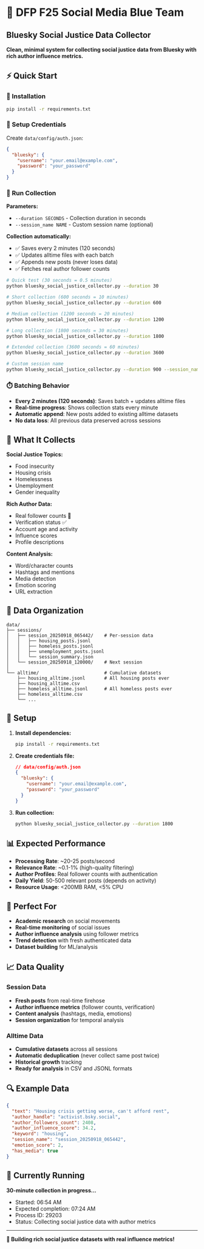 # 🦋 DFP F25 Social Media Blue Team
## Bluesky Social Justice Data Collector

**Clean, minimal system for collecting social justice data from Bluesky with rich author influence metrics.**

## ⚡ Quick Start

### 🔧 Installation
```bash
pip install -r requirements.txt
```

### 🔐 Setup Credentials
Create `data/config/auth.json`:
```json
{
  "bluesky": {
    "username": "your.email@example.com", 
    "password": "your_password"
  }
}
```

### 🚀 Run Collection

**Parameters:**
- `--duration SECONDS` - Collection duration in seconds
- `--session_name NAME` - Custom session name (optional)

**Collection automatically:**
- ✅ Saves every 2 minutes (120 seconds)
- ✅ Updates alltime files with each batch
- ✅ Appends new posts (never loses data)
- ✅ Fetches real author follower counts

```bash
# Quick test (30 seconds = 0.5 minutes)
python bluesky_social_justice_collector.py --duration 30

# Short collection (600 seconds = 10 minutes) 
python bluesky_social_justice_collector.py --duration 600

# Medium collection (1200 seconds = 20 minutes)
python bluesky_social_justice_collector.py --duration 1200

# Long collection (1800 seconds = 30 minutes)
python bluesky_social_justice_collector.py --duration 1800

# Extended collection (3600 seconds = 60 minutes)
python bluesky_social_justice_collector.py --duration 3600

# Custom session name
python bluesky_social_justice_collector.py --duration 900 --session_name "evening_collection"
```

### ⏱️ Batching Behavior
- **Every 2 minutes (120 seconds)**: Saves batch + updates alltime files
- **Real-time progress**: Shows collection stats every minute
- **Automatic append**: New posts added to existing alltime datasets
- **No data loss**: All previous data preserved across sessions

## 🎯 What It Collects

**Social Justice Topics:**
- Food insecurity
- Housing crisis  
- Homelessness
- Unemployment
- Gender inequality

**Rich Author Data:**
- Real follower counts 👥
- Verification status ✅
- Account age and activity
- Influence scores
- Profile descriptions

**Content Analysis:**
- Word/character counts
- Hashtags and mentions
- Media detection
- Emotion scoring
- URL extraction

## 📁 Data Organization

```
data/
├── sessions/
│   ├── session_20250918_065442/    # Per-session data
│   │   ├── housing_posts.jsonl
│   │   ├── homeless_posts.jsonl
│   │   ├── unemployment_posts.jsonl
│   │   └── session_summary.json
│   └── session_20250918_120000/    # Next session
│
└── alltime/                        # Cumulative datasets  
    ├── housing_alltime.jsonl       # All housing posts ever
    ├── housing_alltime.csv
    ├── homeless_alltime.jsonl      # All homeless posts ever  
    ├── homeless_alltime.csv
    └── ...
```

## 🔧 Setup

1. **Install dependencies:**
   ```bash
   pip install -r requirements.txt
   ```

2. **Create credentials file:**
   ```json
   // data/config/auth.json
   {
     "bluesky": {
       "username": "your.email@example.com",
       "password": "your_password"
     }
   }
   ```

3. **Run collection:**
   ```bash
   python bluesky_social_justice_collector.py --duration 1800
   ```

## 📊 Expected Performance

- **Processing Rate**: ~20-25 posts/second
- **Relevance Rate**: ~0.1-1% (high-quality filtering)
- **Author Profiles**: Real follower counts with authentication
- **Daily Yield**: 50-500 relevant posts (depends on activity)
- **Resource Usage**: <200MB RAM, <5% CPU

## 🎯 Perfect For

- **Academic research** on social movements
- **Real-time monitoring** of social issues
- **Author influence analysis** using follower metrics
- **Trend detection** with fresh authenticated data
- **Dataset building** for ML/analysis

## 📈 Data Quality

### Session Data
- **Fresh posts** from real-time firehose
- **Author influence metrics** (follower counts, verification)
- **Content analysis** (hashtags, media, emotions)
- **Session organization** for temporal analysis

### Alltime Data  
- **Cumulative datasets** across all sessions
- **Automatic deduplication** (never collect same post twice)
- **Historical growth** tracking
- **Ready for analysis** in CSV and JSONL formats

## 🔍 Example Data

```json
{
  "text": "Housing crisis getting worse, can't afford rent",
  "author_handle": "activist.bsky.social",
  "author_followers_count": 2408,
  "author_influence_score": 34.2,
  "keyword": "housing",
  "session_name": "session_20250918_065442",
  "emotion_score": 2,
  "has_media": true
}
```

## 🚀 Currently Running

**30-minute collection in progress...**
- Started: 06:54 AM
- Expected completion: 07:24 AM  
- Process ID: 29203
- Status: Collecting social justice data with author metrics

---

**🎯 Building rich social justice datasets with real influence metrics!**